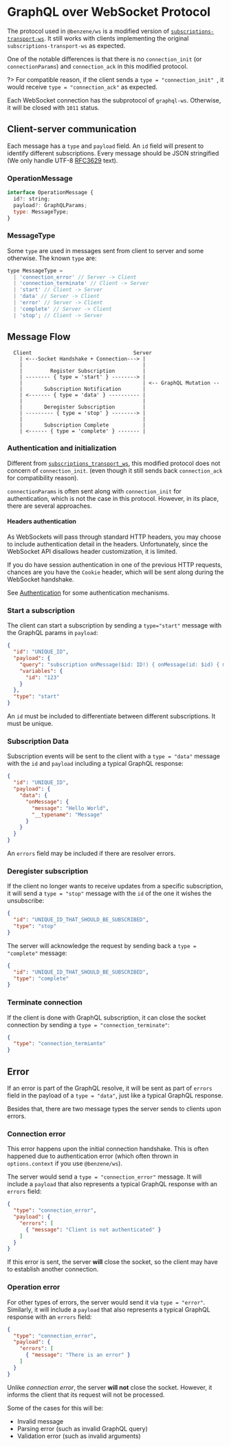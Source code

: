 # GraphQL over WebSocket Protocol

The protocol used in `@benzene/ws` is a modified version of [`subscriptions-transport-ws`](https://github.com/apollographql/subscriptions-transport-ws). It still works with clients implementing the original `subscriptions-transport-ws` as expected.

One of the notable differences is that there is no `connection_init` (or `connectionParams`) and `connection_ack` in this modified protocol.

?> For compatible reason, if the client sends a `type = "connection_init" `, it would receive `type = "connection_ack"` as expected.

Each WebSocket connection has the subprotocol of `graphql-ws`. Otherwise, it will be closed with `1011` status.

## Client-server communication

Each message has a `type` and `payload` field. An `id` field will present to identify different subscriptions. Every message should be JSON stringified (We only handle UTF-8 [RFC3629](https://tools.ietf.org/html/rfc3629) text).

### OperationMessage

```js
interface OperationMessage {
  id?: string;
  payload?: GraphQLParams;
  type: MessageType;
}
```

### MessageType

Some `type` are used in messages sent from client to server and some otherwise. The known `type` are:

```js
type MessageType =
  | 'connection_error' // Server -> Client
  | 'connection_terminate' // Client -> Server
  | 'start' // Client -> Server
  | 'data' // Server -> Client
  | 'error' // Server -> Client
  | 'complete' // Server -> Client
  | 'stop'; // Client -> Server
```

## Message Flow

```
  Client                                 Server  
    | <---Socket Handshake + Connection---> |
    |                                       |
    |         Register Subscription         |
    | -------- { type = 'start' } --------> |
    |                                       | <-- GraphQL Mutation --
    |       Subscription Notification       |
    | <------- { type = 'data' } ---------- |
    |                                       | 
    |       Deregister Subscription         |
    | --------- { type = 'stop' } --------> |
    |                                       |    
    |       Subscription Complete           |
    | <------ { type = 'complete' } ------- |
```

### Authentication and initialization

Different from [`subscriptions_transport_ws`](https://github.com/apollographql/subscriptions-transport-ws/blob/master/PROTOCOL.md), this modified protocol does not concern of `connection_init`. (even though it still sends back `connection_ack` for compatibility reason).

`connectionParams` is often sent along with `connection_init` for authentication, which is not the case in this protocol. However, in its place, there are several approaches.

#### Headers authentication

As WebSockets will pass through standard HTTP headers, you may choose to include authentication detail in the headers. Unfortunately, since the WebSocket API disallows header customization, it is limited.

If you do have session authentication in one of the previous HTTP requests, chances are you have the `Cookie` header, which will be sent along during the WebSocket handshake.

See [Authentication](https://hoangvvo.github.io/benzene/#/ws/authentication) for some authentication mechanisms.

### Start a subscription

The client can start a subscription by sending a `type="start"` message with the GraphQL params in `payload`:

```json
{
  "id": "UNIQUE_ID",
  "payload": {
    "query": "subscription onMessage($id: ID!) { onMessage(id: $id) { message } }",
    "variables": {
      "id": "123"
    }
  },
  "type": "start"
}
```

An `id` must be included to differentiate between different subscriptions. It must be unique.

### Subscription Data

Subscription events will be sent to the client with a `type = "data"` message with the `id` and `payload` including a typical GraphQL response:

```json
{
  "id": "UNIQUE_ID",
  "payload": {
    "data": {
      "onMessage": {
        "message": "Hello World",
        "__typename": "Message"
      }
    }
  }
}
```

An `errors` field may be included if there are resolver errors.

### Deregister subscription

If the client no longer wants to receive updates from a specific subscription, it will send a `type = "stop"` message with the `id` of the one it wishes the unsubscribe:

```json
{
  "id": "UNIQUE_ID_THAT_SHOULD_BE_SUBSCRIBED",
  "type": "stop"
}
```

The server will acknowledge the request by sending back a `type = "complete"` message:

```json
{
  "id": "UNIQUE_ID_THAT_SHOULD_BE_SUBSCRIBED",
  "type": "complete"
}
```

### Terminate connection

If the client is done with GraphQL subscription, it can close the socket connection by sending a `type = "connection_terminate"`:

```json
{
  "type": "connection_termiante"
}
```

## Error

If an error is part of the GraphQL resolve, it will be sent as part of `errors` field in the payload of a `type = "data"`, just like a typical GraphQL response.

Besides that, there are two message types the server sends to clients upon errors.

### Connection error

This error happens upon the initial connection handshake. This is often happened due to authentication error (which often thrown in `options.context` if you use `@benzene/ws`).

The server would send a `type = "connection_error"` message. It will include a `payload` that also represents a typical GraphQL response with an `errors` field:

```json
{
  "type": "connection_error",
  "payload": {
    "errors": [
      { "message": "Client is not authenticated" }
    ]
  }
}
```

If this error is sent, the server **will** close the socket, so the client may have to establish another connection.

### Operation error

For other types of errors, the server would send it via `type = "error"`. Similarly, it will include a `payload` that also represents a typical GraphQL response with an `errors` field:

```json
{
  "type": "connection_error",
  "payload": {
    "errors": [
      { "message": "There is an error" }
    ]
  }
}
```

Unlike *connection error*, the server **will not** close the socket. However, it informs the client that its request will not be processed.

Some of the cases for this will be:

- Invalid message
- Parsing error (such as invalid GraphQL query)
- Validation error (such as invalid arguments)

